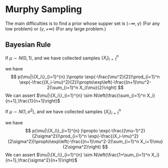 # Murphy Sampling

The main difficulties is to find a prior whose supper set is $(-\infty, \gamma)$ (For any low problem) or $(\gamma, +\infty)$ (For any large problem.)

## Bayesian Rule

If $\mu\sim N(0, 1)$, and we have collected samples $\{X_i\}_{i=1}^{n}$

we have
$$
p(\mu|\{X_i\}_{i=1}^{n} )\propto \exp(-\frac{\mu^2}{2})\prod_{i=1}^n \exp(-\frac{(X_i-\mu)^2}{2})\propto\exp\left(-\frac{(n+1)\mu^2-2(\sum_{i=1}^n X_i)\mu}{2}\right)
$$
We can assert $\mu|\{X_i\}_{i=1}^{n} \sim N\left(\frac{\sum_{i=1}^n X_i}{n+1},\frac{1}{n+1}\right)$



If $\mu\sim N(1, \sigma^2)$, and we have collected samples $\{X_i\}_{i=1}^{n}$

we have
$$
p(\mu|\{X_i\}_{i=1}^{n} )\propto \exp(-\frac{(\mu-1)^2}{2\sigma^2})\prod_{i=1}^n \exp(-\frac{(X_i-\mu)^2}{2\sigma^2})\propto\exp\left(-\frac{(n+1)\mu^2-2(\sum_{i=1}^n X_i+1)\mu}{2\sigma^2}\right)
$$
We can assert $\mu|\{X_i\}_{i=1}^{n} \sim N\left(\frac{1+\sum_{i=1}^n X_i}{n+1},\frac{\sigma^2}{n+1}\right)$
